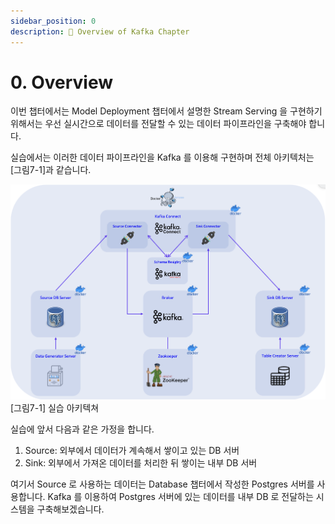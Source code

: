 ```yaml
---
sidebar_position: 0
description: 📌 Overview of Kafka Chapter
---
```


# 0. Overview

이번 챕터에서는 Model Deployment 챕터에서 설명한 Stream Serving 을 구현하기 위해서는 우선 실시간으로 데이터를 전달할 수 있는 데이터 파이프라인을 구축해야 합니다.

실습에서는 이러한 데이터 파이프라인을 Kafka 를 이용해 구현하며 전체 아키텍처는 [그림7-1]과 같습니다.

<div style={{textAlign: 'center'}}>

![FastAPI workflow](./img/kafka-1.png)
[그림7-1] 실습 아키텍쳐

</div>

실습에 앞서 다음과 같은 가정을 합니다.

1. Source: 외부에서 데이터가 계속해서 쌓이고 있는 DB 서버 
2. Sink: 외부에서 가져온 데이터를 처리한 뒤 쌓이는 내부 DB 서버

여기서 Source 로 사용하는 데이터는 Database 챕터에서 작성한 Postgres 서버를 사용합니다. Kafka 를 이용하여 Postgres 서버에 있는 데이터를 내부 DB 로 전달하는 시스템을 구축해보겠습니다.
